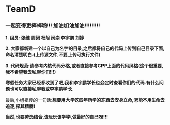 # TeamD
### 一起变得更棒棒哟!!! 加油加油加油!!!!!!!!!

**1. 组员: 张维 周阔 杨旭 闵崇 李宇鹏 刘婷**

**2. 大家都新建一个以自己为名字的目录,之后都将自己的代码上传到自己目录下面,命名清楚明白.(上传源文件,不要上传可执行文件)**

**3. 代码规范:请参考内核代码分格,或者直接参考CPP上面的代码风格(这个很重要,我不希望我去私聊你们!!!)**

**寒假任务大家已经都收到了吧,我和李宇鹏学长也会定时查看你们的代码.有什么问题也可以直接私聊我或李宇鹏学长.**

最后,小组祖传的一句话:**想要用大学这四年所学的东西去安身立命,怎能不用生命去追逐,探其精髓!**

**当然,也要劳逸结合,该玩玩该学学,做最好的自己呀!!!**



